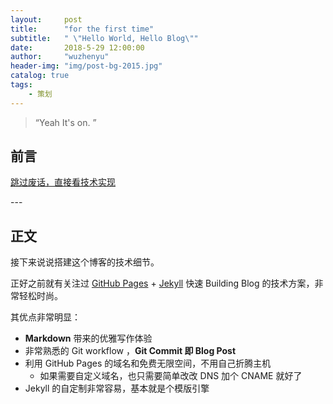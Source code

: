 ```yaml
---
layout:     post
title:      "for the first time"
subtitle:   " \"Hello World, Hello Blog\""
date:       2018-5-29 12:00:00
author:     "wuzhenyu"
header-img: "img/post-bg-2015.jpg"
catalog: true
tags:
    - 策划
---
```


> “Yeah It's on. ”


## 前言

[跳过废话，直接看技术实现 ](#build) 


<p id = "build"></p>
---

## 正文

接下来说说搭建这个博客的技术细节。  

正好之前就有关注过 [GitHub Pages](https://pages.github.com/) + [Jekyll](http://jekyllrb.com/) 快速 Building Blog 的技术方案，非常轻松时尚。

其优点非常明显：

* **Markdown** 带来的优雅写作体验
* 非常熟悉的 Git workflow ，**Git Commit 即 Blog Post**
* 利用 GitHub Pages 的域名和免费无限空间，不用自己折腾主机
	* 如果需要自定义域名，也只需要简单改改 DNS 加个 CNAME 就好了 
* Jekyll 的自定制非常容易，基本就是个模版引擎







